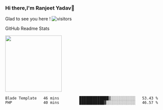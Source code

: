 ### Hi there,I'm Ranjeet Yadav👋

Glad to see you here ! ![visitors](https://visitor-badge.glitch.me/badge?page_id=${ranjeetproject}.${ranjeetproject.repo.id}) 

GitHub Readme Stats 

<img height="180em" src="https://github-readme-stats.vercel.app/api?username=ranjeetproject&show_icons=true&hide_border=true&&count_private=true&include_all_commits=true" />

<!--START_SECTION:waka-->
```text
Blade Template   46 mins         █████████████▒░░░░░░░░░░░   53.43 % 
PHP              40 mins         ███████████▓░░░░░░░░░░░░░   46.57 % 
```
<!--END_SECTION:waka-->
